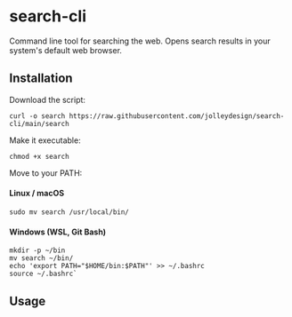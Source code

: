 # search-cli
Command line tool for searching the web. Opens search results in your system's default web browser.

## Installation
Download the script: 

`curl -o search https://raw.githubusercontent.com/jolleydesign/search-cli/main/search`

Make it executable:

`chmod +x search`


Move to your PATH:

#### Linux / macOS
`sudo mv search /usr/local/bin/`

#### Windows (WSL, Git Bash)
```
mkdir -p ~/bin
mv search ~/bin/
echo 'export PATH="$HOME/bin:$PATH"' >> ~/.bashrc
source ~/.bashrc`
```

## Usage
